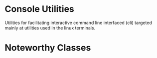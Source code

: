 Console Utilities
=================

Utilities for facilitating interactive command line interfaced (cli) targeted
mainly at utilities used in the linux terminals.

# Noteworthy Classes

